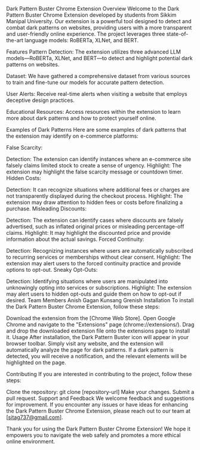 
Dark Pattern Buster Chrome Extension
Overview
Welcome to the Dark Pattern Buster Chrome Extension developed by students from Sikkim Manipal University. Our extension is a powerful tool designed to detect and combat dark patterns on websites, providing users with a more transparent and user-friendly online experience. The project leverages three state-of-the-art language models: RoBERTa, XLNet, and BERT.

Features
Pattern Detection: The extension utilizes three advanced LLM models—RoBERTa, XLNet, and BERT—to detect and highlight potential dark patterns on websites.

Dataset: We have gathered a comprehensive dataset from various sources to train and fine-tune our models for accurate pattern detection.

User Alerts: Receive real-time alerts when visiting a website that employs deceptive design practices.

Educational Resources: Access resources within the extension to learn more about dark patterns and how to protect yourself online.

Examples of Dark Patterns
Here are some examples of dark patterns that the extension may identify on e-commerce platforms:

False Scarcity:

Detection: The extension can identify instances where an e-commerce site falsely claims limited stock to create a sense of urgency.
Highlight: The extension may highlight the false scarcity message or countdown timer.
Hidden Costs:

Detection: It can recognize situations where additional fees or charges are not transparently displayed during the checkout process.
Highlight: The extension may draw attention to hidden fees or costs before finalizing a purchase.
Misleading Discounts:

Detection: The extension can identify cases where discounts are falsely advertised, such as inflated original prices or misleading percentage-off claims.
Highlight: It may highlight the discounted price and provide information about the actual savings.
Forced Continuity:

Detection: Recognizing instances where users are automatically subscribed to recurring services or memberships without clear consent.
Highlight: The extension may alert users to the forced continuity practice and provide options to opt-out.
Sneaky Opt-Outs:

Detection: Identifying situations where users are manipulated into unknowingly opting into services or subscriptions.
Highlight: The extension may alert users to hidden opt-outs and guide them on how to opt-out if desired.
Team Members
Anish
Gagan
Kunsang
Grenish
Installation
To install the Dark Pattern Buster Chrome Extension, follow these steps:

Download the extension from the [Chrome Web Store].
Open Google Chrome and navigate to the "Extensions" page (chrome://extensions/).
Drag and drop the downloaded extension file onto the extensions page to install it.
Usage
After installation, the Dark Pattern Buster icon will appear in your browser toolbar. Simply visit any website, and the extension will automatically analyze the page for dark patterns. If a dark pattern is detected, you will receive a notification, and the relevant elements will be highlighted on the page.

Contributing
If you are interested in contributing to the project, follow these steps:

Clone the repository: git clone [repository-url]
Make your changes.
Submit a pull request.
Support and Feedback
We welcome feedback and suggestions for improvement. If you encounter any issues or have ideas for enhancing the Dark Pattern Buster Chrome Extension, please reach out to our team at [sitag737@gmail.com].

Thank you for using the Dark Pattern Buster Chrome Extension! We hope it empowers you to navigate the web safely and promotes a more ethical online environment.

